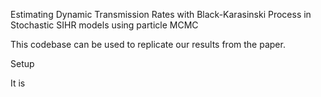 Estimating Dynamic Transmission Rates with Black-Karasinski Process in Stochastic SIHR models using particle MCMC

This codebase can be used to replicate our results from the paper. 

Setup

It is 
